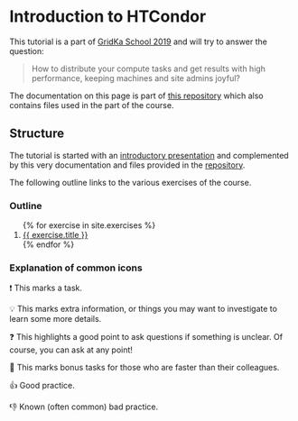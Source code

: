 # Introduction to HTCondor

This tutorial is a part of [GridKa School 2019](https://indico.scc.kit.edu/event/460/contributions/5480/) and will try to answer the question:

> How to distribute your compute tasks and get results with high performance, keeping machines and site admins joyful?

The documentation on this page is part of [this repository]({{site.github.repository_url}}) which also contains files used in the part of the course.

## Structure

The tutorial is started with an [introductory presentation](presentation/presentation.pdf) and complemented by this very documentation and files provided in the [repository]({{site.github.repository_url}}).

The following outline links to the various exercises of the course.

### Outline

<ol>
{% for exercise in site.exercises %}
  <li><a href="{{ site.baseurl }}{{ exercise.url }}">{{ exercise.title }}</a></li>
{% endfor %}
</ol>

### Explanation of common icons

:exclamation: This marks a task.

:bulb: This marks extra information, or things you may want to investigate to learn some more details.

:question: This highlights a good point to ask questions if something is unclear. Of course, you can ask at any point!

:leopard: This marks bonus tasks for those who are faster than their colleagues.

:+1: Good practice.

:-1: Known (often common) bad practice.

